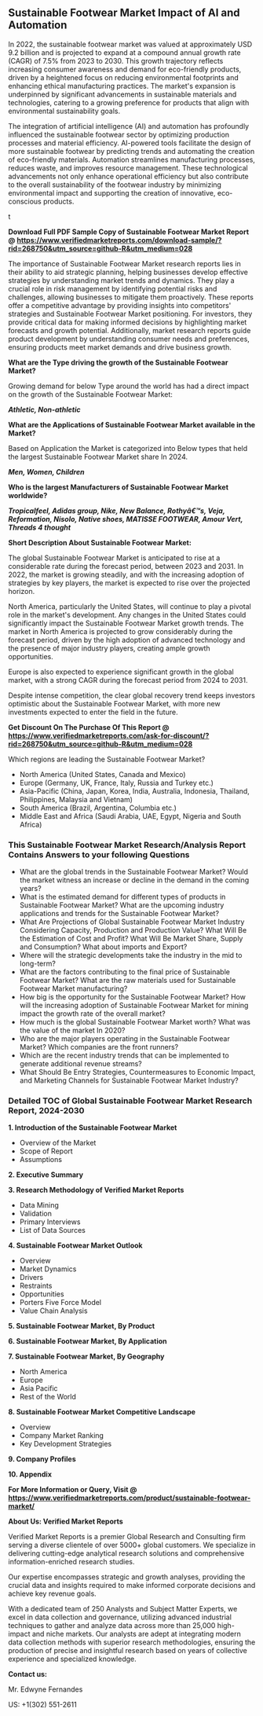 <h2>Sustainable Footwear Market Impact of AI and Automation</h2><p>In 2022, the sustainable footwear market was valued at approximately USD 9.2 billion and is projected to expand at a compound annual growth rate (CAGR) of 7.5% from 2023 to 2030. This growth trajectory reflects increasing consumer awareness and demand for eco-friendly products, driven by a heightened focus on reducing environmental footprints and enhancing ethical manufacturing practices. The market's expansion is underpinned by significant advancements in sustainable materials and technologies, catering to a growing preference for products that align with environmental sustainability goals.</p><p>The integration of artificial intelligence (AI) and automation has profoundly influenced the sustainable footwear sector by optimizing production processes and material efficiency. AI-powered tools facilitate the design of more sustainable footwear by predicting trends and automating the creation of eco-friendly materials. Automation streamlines manufacturing processes, reduces waste, and improves resource management. These technological advancements not only enhance operational efficiency but also contribute to the overall sustainability of the footwear industry by minimizing environmental impact and supporting the creation of innovative, eco-conscious products.</p>t</p><p id="" class=""><strong>Download Full PDF Sample Copy of Sustainable Footwear Market Report @ <a href="https://www.verifiedmarketreports.com/download-sample/?rid=268750&utm_source=github-R&utm_medium=028" target="_blank">https://www.verifiedmarketreports.com/download-sample/?rid=268750&utm_source=github-R&utm_medium=028</a></strong></p><p>The importance of&nbsp;Sustainable Footwear Market research reports lies in their ability to aid strategic planning, helping businesses develop effective strategies by understanding market trends and dynamics. They play a crucial role in risk management by identifying potential risks and challenges, allowing businesses to mitigate them proactively. These reports offer a competitive advantage by providing insights into competitors' strategies and Sustainable Footwear Market positioning. For investors, they provide critical data for making informed decisions by highlighting market forecasts and growth potential. Additionally, market research reports guide product development by understanding consumer needs and preferences, ensuring products meet market demands and drive business growth.</p><p><strong>What are the&nbsp;Type driving the growth of the Sustainable Footwear Market?</strong></p><p id="" class="">Growing demand for below Type around the world has had a direct impact on the growth of the Sustainable Footwear Market:</p><em><strong>Athletic, Non-athletic</strong></em></p><strong>What are the&nbsp;Applications&nbsp;of Sustainable Footwear Market available in the Market?</strong></p><p id="" class="">Based on Application the Market is categorized into Below types that held the largest Sustainable Footwear Market share In 2024.</p><em><strong>Men, Women, Children</strong></em></p><strong>Who is the largest Manufacturers of Sustainable Footwear Market worldwide?</strong></p><p><em><strong>Tropicalfeel, Adidas group, Nike, New Balance, Rothyâ€™s, Veja, Reformation, Nisolo, Native shoes, MATISSE FOOTWEAR, Amour Vert, Threads 4 thought</strong></em></p><p id="" class=""><strong>Short Description About Sustainable Footwear Market:</strong></p><p>The global Sustainable Footwear Market is anticipated to rise at a considerable rate during the forecast period, between 2023 and 2031. In 2022, the market is growing steadily, and with the increasing adoption of strategies by key players, the market is expected to rise over the projected horizon.</p><p>North America, particularly the United States, will continue to play a pivotal role in the market's development. Any changes in the United States could significantly impact the Sustainable Footwear Market growth trends. The market in North America is projected to grow considerably during the forecast period, driven by the high adoption of advanced technology and the presence of major industry players, creating ample growth opportunities.</p><p>Europe is also expected to experience significant growth in the global market, with a strong CAGR during the forecast period from 2024 to 2031.</p><p>Despite intense competition, the clear global recovery trend keeps investors optimistic about the Sustainable Footwear Market, with more new investments expected to enter the field in the future.</p><p id="" class=""><strong>Get Discount On The Purchase Of This Report @ <a href="https://www.verifiedmarketreports.com/ask-for-discount/?rid=268750&utm_source=github-R&utm_medium=028" target="_blank">https://www.verifiedmarketreports.com/ask-for-discount/?rid=268750&utm_source=github-R&utm_medium=028</a></strong></p>Which regions are leading the Sustainable Footwear Market?</p><ul><li>North America (United States, Canada and Mexico)</li><li>Europe (Germany, UK, France, Italy, Russia and Turkey etc.)</li><li>Asia-Pacific (China, Japan, Korea, India, Australia, Indonesia, Thailand, Philippines, Malaysia and Vietnam)</li><li>South America (Brazil, Argentina, Columbia etc.)</li><li>Middle East and Africa (Saudi Arabia, UAE, Egypt, Nigeria and South Africa)</li></ul><h3 id="" class="">This Sustainable Footwear Market Research/Analysis Report Contains Answers to your following Questions</h3><ul><li>What are the global trends in the Sustainable Footwear Market? Would the market witness an increase or decline in the demand in the coming years?</li><li>What is the estimated demand for different types of products in Sustainable Footwear Market? What are the upcoming industry applications and trends for the Sustainable Footwear Market?</li><li>What Are Projections of Global Sustainable Footwear Market Industry Considering Capacity, Production and Production Value? What Will Be the Estimation of Cost and Profit? What Will Be Market Share, Supply and Consumption? What about imports and Export?</li><li>Where will the strategic developments take the industry in the mid to long-term?</li><li>What are the factors contributing to the final price of Sustainable Footwear Market? What are the raw materials used for Sustainable Footwear Market manufacturing?</li><li>How big is the opportunity for the Sustainable Footwear Market? How will the increasing adoption of Sustainable Footwear Market for mining impact the growth rate of the overall market?</li><li>How much is the global Sustainable Footwear Market worth? What was the value of the market In 2020?</li><li>Who are the major players operating in the Sustainable Footwear Market? Which companies are the front runners?</li><li>Which are the recent industry trends that can be implemented to generate additional revenue streams?</li><li>What Should Be Entry Strategies, Countermeasures to Economic Impact, and Marketing Channels for Sustainable Footwear Market Industry?</li></ul><h3 id="" class="">Detailed TOC of Global Sustainable Footwear Market Research Report, 2024-2030</h3><p id="" class=""><strong>1. Introduction of the Sustainable Footwear Market</strong></p><ul><li>Overview of the Market</li><li>Scope of Report</li><li>Assumptions</li></ul><p id="" class=""><strong>2. Executive Summary</strong></p><p id="" class=""><strong>3. Research Methodology of Verified Market Reports</strong></p><ul><li>Data Mining</li><li>Validation</li><li>Primary Interviews</li><li>List of Data Sources</li></ul><p id="" class=""><strong>4. Sustainable Footwear Market Outlook</strong></p><ul><li>Overview</li><li>Market Dynamics</li><li>Drivers</li><li>Restraints</li><li>Opportunities</li><li>Porters Five Force Model</li><li>Value Chain Analysis</li></ul><p id="" class=""><strong>5. Sustainable Footwear Market, By Product</strong></p><p id="" class=""><strong>6. Sustainable Footwear Market, By Application</strong></p><p id="" class=""><strong>7. Sustainable Footwear Market, By Geography</strong></p><ul><li>North America</li><li>Europe</li><li>Asia Pacific</li><li>Rest of the World</li></ul><p id="" class=""><strong>8. Sustainable Footwear Market Competitive Landscape</strong></p><ul><li>Overview</li><li>Company Market Ranking</li><li>Key Development Strategies</li></ul><p id="" class=""><strong>9. Company Profiles</strong></p><p id="" class=""><strong>10. Appendix</strong></p><p id="" class=""><strong>For More Information or Query, Visit @ <a href="https://www.verifiedmarketreports.com/product/sustainable-footwear-market/" target="_blank">https://www.verifiedmarketreports.com/product/sustainable-footwear-market/</a></strong></p><p id="" class=""><strong>About Us: Verified Market Reports</strong></p><p id="" class="">Verified Market Reports is a premier Global Research and Consulting firm serving a diverse clientele of over 5000+ global customers. We specialize in delivering cutting-edge analytical research solutions and comprehensive information-enriched research studies.</p><p id="" class="">Our expertise encompasses strategic and growth analyses, providing the crucial data and insights required to make informed corporate decisions and achieve key revenue goals.</p><p id="" class="">With a dedicated team of 250 Analysts and Subject Matter Experts, we excel in data collection and governance, utilizing advanced industrial techniques to gather and analyze data across more than 25,000 high-impact and niche markets. Our analysts are adept at integrating modern data collection methods with superior research methodologies, ensuring the production of precise and insightful research based on years of collective experience and specialized knowledge.</p><p id="" class=""><strong>Contact us:</strong></p><p id="" class="">Mr. Edwyne Fernandes</p><p id="" class="">US: +1(302) 551-2611</p>